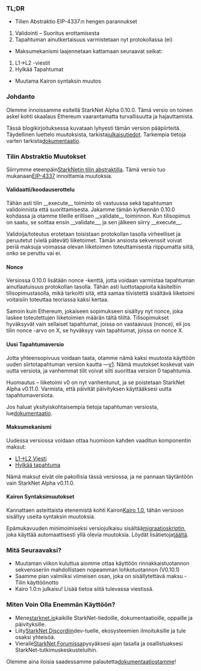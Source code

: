 ### TL;DR

* Tilien Abstraktio EIP-4337:n hengen parannukset

1. Validointi – Suoritus erottamisesta
2. Tapahtuman ainutkertaisuus varmistetaan nyt protokollassa (ei)

* Maksumekanismi laajennetaan kattamaan seuraavat seikat:

1. L1→L2 -viestit
2. Hylkää Tapahtumat

* Muutama Kairon syntaksin muutos

### Johdanto

Olemme innoissamme esitellä StarkNet Alpha 0.10.0. Tämä versio on toinen askel kohti skaalaus Ethereum vaarantamatta turvallisuutta ja hajauttamista.

Tässä blogikirjoituksessa kuvataan lyhyesti tämän version pääpiirteitä. Täydellinen luettelo muutoksista, tarkista[julkaisutiedot](https://github.com/starkware-libs/cairo-lang/releases). Tarkempia tietoja varten tarkista[dokumentaatio](https://docs.starknet.io/).

### Tilin Abstraktio Muutokset

Siirrymme eteenpäin[StarkNetin tilin abstraktilla](https://community.starknet.io/t/starknet-account-abstraction-model-part-1/781). Tämä versio tuo mukanaan[EIP-4337](https://eips.ethereum.org/EIPS/eip-4337) innoittamia muutoksia.

#### Validaatti/koodauserottelu

Tähän asti tilin \_\_execute\_\_ toiminto oli vastuussa sekä tapahtuman validoinnista että suorittamisesta. Jakamme tämän kytkennän 0.10.0 kohdassa ja otamme tileille erillisen \_\_validate\_\_ toiminnon. Kun tilisopimus on saatu, se soittaa ensin \_\_validate\_\_, ja sen jälkeen siirry \_\_execute\_\_.

Validoija/toteutus erotetaan toisistaan protokollan tasolla virheelliset ja peruutetut (vielä pätevät) liiketoimet. Tämän ansiosta sekvenssit voivat periä maksuja voimassa olevan liiketoimen toteuttamisesta riippumatta siitä, onko se peruttu vai ei.

#### Nonce

Versiossa 0.10.0 lisätään nonce -kenttä, jotta voidaan varmistaa tapahtuman ainutlaatuisuus protokollan tasolla. Tähän asti luottotappioita käsiteltiin tilisopimustasolla, mikä tarkoitti sitä, että samaa tiivistettä sisältävä liiketoimi voitaisiin toteuttaa teoriassa kaksi kertaa.

Samoin kuin Ethereum, jokaiseen sopimukseen sisältyy nyt nonce, joka laskee toteutettujen liiketoimien määrän tältä tililtä. Tilisopimukset hyväksyvät vain sellaiset tapahtumat, joissa on vastaavuus (nonce), eli jos tilin nonce -arvo on X, se hyväksyy vain tapahtumat, joissa on nonce X.

#### Uusi Tapahtumaversio

Jotta yhteensopivuus voidaan taata, otamme nämä kaksi muutosta käyttöön uuden siirtotapahtuman version kautta —[v1](https://docs.starknet.io/docs/Blocks/transactions/#invoke-transaction-version-1%5C). Nämä muutokset koskevat vain uutta versiota, ja vanhemmat tilit voivat silti suorittaa version 0 tapahtumia.

Huomautus – liiketoimi v0 on nyt vanhentunut, ja se poistetaan StarkNet Alpha v0.11.0. Varmista, että päivität päivityksen käyttääksesi uutta tapahtumaversiota.

Jos haluat yksityiskohtaisempia tietoja tapahtuman versiosta, lue[dokumentaatio](https://docs.starknet.io/docs/Blocks/transactions/#invoke-transaction-version-1%5C).

#### Maksumekanismi

Uudessa versiossa voidaan ottaa huomioon kahden vaaditun komponentin maksut:

* [L1→L2 Viesti](https://docs.starknet.io/docs/L1-L2%20Communication/messaging-mechanism#l1--l2-message-fees)
* [Hylkää tapahtuma](https://docs.starknet.io/docs/Blocks/transactions#declare-transaction)

Nämä maksut eivät ole pakollisia tässä versiossa, ja ne pannaan täytäntöön vain StarkNet Alpha v0.11.0.

#### Kairon Syntaksimuutokset

Kannattaen asteittaista etenemistä kohti Kairon[Kairo 1.0](https://www.youtube.com/watch?v=Ny4Rv6ztINU), tähän versioon sisältyy useita syntaksin muutoksia.

Epämukavuuden minimoimiseksi versiojulkaisu sisältää[migraatioskriptin](https://www.youtube.com/watch?v=kXs59zaQrsc), joka käyttää automaattisesti yllä olevia muutoksia. Löydät lisätietoja[täältä](https://github.com/starkware-libs/cairo-lang/releases).

### Mitä Seuraavaksi?

* Muutaman viikon kuluttua aiomme ottaa käyttöön rinnakkaistuotannon sekvensseriin mahdollistaen nopeamman lohkotuotannon (V0.10.1)
* Saamme pian valmiiksi viimeisen osan, joka on sisällytettävä maksu - Tilin käyttöönotto
* Kairo 1.0:n julkaisu! Lisää tietoa siitä tulevassa viestissä.

### Miten Voin Olla Enemmän Käyttöön?

* Mene[starknet.io](https://starknet.io/)kaikille StarkNet-tiedoille, dokumentaatioille, oppaille ja päivityksille.
* Liity[StarkNet Discordiin](http://starknet.io/discord)dev-tuelle, ekosysteemien ilmoituksille ja tule osaksi yhteisöä.
* Vieraile[StarkNet Forumissa](http://community.starknet.io/)pysyäksesi ajan tasalla ja osallistuaksesi StarkNet-tutkimuskeskusteluihin.

Olemme aina iloisia saadessamme palautetta[dokumentaatiostamme](https://docs.starknet.io/)!